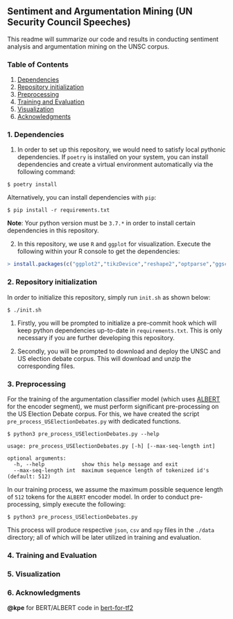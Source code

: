 ## Sentiment and Argumentation Mining (UN Security Council Speeches)

This readme will summarize our code and results in conducting sentiment analysis and argumentation mining on the UNSC corpus.

### Table of Contents

1. [Dependencies](#1-Dependencies)
2. [Repository initialization](#2-Repository-initialization)
3. [Preprocessing](#3-Preprocessing)
4. [Training and Evaluation](#4-Training-and-Evaluation)
5. [Visualization](#5-Visualization)
6. [Acknowledgments](#6-Acknowledgments)

### 1. Dependencies

1. In order to set up this repository, we would need to satisfy local pythonic dependencies. If `poetry` is installed on your system, you can install dependencies and create a virtual environment automatically via the following command:

```shell
$ poetry install
```

Alternatively, you can install dependencies with `pip`:

```shell
$ pip install -r requirements.txt
```

**Note**: Your python version must be `3.7.*` in order to install certain dependencies in this repository. 

2. In this repository, we use `R` and `ggplot` for visualization. Execute the following within your R console to get the dependencies:

```r
> install.packages(c("ggplot2","tikzDevice","reshape2","optparse","ggsci"))
```

### 2. Repository initialization

In order to initialize this repository, simply run `init.sh` as shown below:

```shell
$ ./init.sh
```

1. Firstly, you will be prompted to initialize a pre-commit hook which will keep python dependencies up-to-date in `requirements.txt`. This is only necessary if you are further developing this repository.

2. Secondly, you will be prompted to download and deploy the UNSC and US election debate corpus. This will download and unzip the corresponding files.

### 3. Preprocessing

For the training of the argumentation classifier model (which uses [ALBERT](https://github.com/google-research/ALBERT) for the encoder segment), we must perform significant pre-processing on the US Election Debate corpus. For this, we have created the script `pre_process_USElectionDebates.py` with dedicated functions.

```
$ python3 pre_process_USElectionDebates.py --help

usage: pre_process_USElectionDebates.py [-h] [--max-seq-length int]

optional arguments:
  -h, --help            show this help message and exit
  --max-seq-length int  maximum sequence length of tokenized id's (default: 512)
```

In our training process, we assume the maximum possible sequence length of `512` tokens for the `ALBERT` encoder model. In order to conduct pre-processing, simply execute the following:

```shell
$ python3 pre_process_USElectionDebates.py
```

This process will produce respective `json`, `csv` and `npy` files in the `./data` directory; all of which will be later utilized in training and evaluation.

### 4. Training and Evaluation

### 5. Visualization

### 6. Acknowledgments

**@kpe** for BERT/ALBERT code in [bert-for-tf2](https://github.com/kpe/bert-for-tf2)
